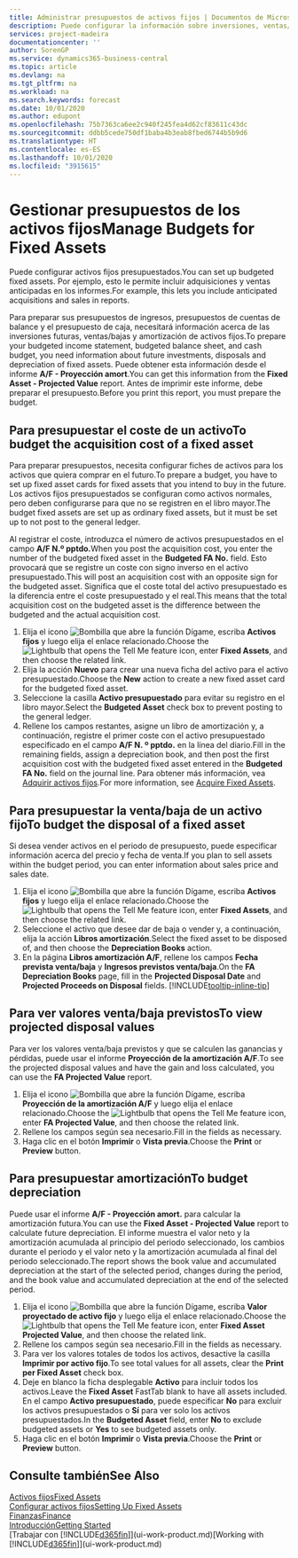 ```yaml
---
title: Administrar presupuestos de activos fijos | Documentos de Microsoft
description: Puede configurar la información sobre inversiones, ventas/bajas y amortizaciones futuras de activos fijos como ayuda para preparar presupuestos y previsiones.
services: project-madeira
documentationcenter: ''
author: SorenGP
ms.service: dynamics365-business-central
ms.topic: article
ms.devlang: na
ms.tgt_pltfrm: na
ms.workload: na
ms.search.keywords: forecast
ms.date: 10/01/2020
ms.author: edupont
ms.openlocfilehash: 75b7363ca6ee2c940f245fea4d62cf83611c43dc
ms.sourcegitcommit: ddbb5cede750df1baba4b3eab8fbed6744b5b9d6
ms.translationtype: HT
ms.contentlocale: es-ES
ms.lasthandoff: 10/01/2020
ms.locfileid: "3915615"
---
```

# <a name="manage-budgets-for-fixed-assets"></a><span data-ttu-id="d00d8-103">Gestionar presupuestos de los activos fijos</span><span class="sxs-lookup"><span data-stu-id="d00d8-103">Manage Budgets for Fixed Assets</span></span>
<span data-ttu-id="d00d8-104">Puede configurar activos fijos presupuestados.</span><span class="sxs-lookup"><span data-stu-id="d00d8-104">You can set up budgeted fixed assets.</span></span> <span data-ttu-id="d00d8-105">Por ejemplo, esto le permite incluir adquisiciones y ventas anticipadas en los informes.</span><span class="sxs-lookup"><span data-stu-id="d00d8-105">For example, this lets you include anticipated acquisitions and sales in reports.</span></span>  

<span data-ttu-id="d00d8-106">Para preparar sus presupuestos de ingresos, presupuestos de cuentas de balance y el presupuesto de caja, necesitará información acerca de las inversiones futuras, ventas/bajas y amortización de activos fijos.</span><span class="sxs-lookup"><span data-stu-id="d00d8-106">To prepare your budgeted income statement, budgeted balance sheet, and cash budget, you need information about future investments, disposals and depreciation of fixed assets.</span></span> <span data-ttu-id="d00d8-107">Puede obtener esta información desde el informe **A/F - Proyección amort**.</span><span class="sxs-lookup"><span data-stu-id="d00d8-107">You can get this information from the **Fixed Asset - Projected Value** report.</span></span> <span data-ttu-id="d00d8-108">Antes de imprimir este informe, debe preparar el presupuesto.</span><span class="sxs-lookup"><span data-stu-id="d00d8-108">Before you print this report, you must prepare the budget.</span></span>  

## <a name="to-budget-the-acquisition-cost-of-a-fixed-asset"></a><span data-ttu-id="d00d8-109">Para presupuestar el coste de un activo</span><span class="sxs-lookup"><span data-stu-id="d00d8-109">To budget the acquisition cost of a fixed asset</span></span>
<span data-ttu-id="d00d8-110">Para preparar presupuestos, necesita configurar fiches de activos para los activos que quiera comprar en el futuro.</span><span class="sxs-lookup"><span data-stu-id="d00d8-110">To prepare a budget, you have to set up fixed asset cards for fixed assets that you intend to buy in the future.</span></span> <span data-ttu-id="d00d8-111">Los activos fijos presupuestados se configuran como activos normales, pero deben configurarse para que no se registren en el libro mayor.</span><span class="sxs-lookup"><span data-stu-id="d00d8-111">The budget fixed assets are set up as ordinary fixed assets, but it must be set up to not post to the general ledger.</span></span>

<span data-ttu-id="d00d8-112">Al registrar el coste, introduzca el número de activos presupuestados en el campo **A/F N.º pptdo.**</span><span class="sxs-lookup"><span data-stu-id="d00d8-112">When you post the acquisition cost, you enter the number of the budgeted fixed asset in the **Budgeted FA No.** field.</span></span> <span data-ttu-id="d00d8-113">Esto provocará que se registre un coste con signo inverso en el activo presupuestado.</span><span class="sxs-lookup"><span data-stu-id="d00d8-113">This will post an acquisition cost with an opposite sign for the budgeted asset.</span></span> <span data-ttu-id="d00d8-114">Significa que el coste total del activo presupuestado es la diferencia entre el coste presupuestado y el real.</span><span class="sxs-lookup"><span data-stu-id="d00d8-114">This means that the total acquisition cost on the budgeted asset is the difference between the budgeted and the actual acquisition cost.</span></span>

1. <span data-ttu-id="d00d8-115">Elija el icono ![Bombilla que abre la función Dígame](media/ui-search/search_small.png "Dígame qué desea hacer"), escriba **Activos fijos** y luego elija el enlace relacionado.</span><span class="sxs-lookup"><span data-stu-id="d00d8-115">Choose the ![Lightbulb that opens the Tell Me feature](media/ui-search/search_small.png "Tell me what you want to do") icon, enter **Fixed Assets**, and then choose the related link.</span></span>
2. <span data-ttu-id="d00d8-116">Elija la acción **Nuevo** para crear una nueva ficha del activo para el activo presupuestado.</span><span class="sxs-lookup"><span data-stu-id="d00d8-116">Choose the **New** action to create a new fixed asset card for the budgeted fixed asset.</span></span>
3. <span data-ttu-id="d00d8-117">Seleccione la casilla **Activo presupuestado** para evitar su registro en el libro mayor.</span><span class="sxs-lookup"><span data-stu-id="d00d8-117">Select the **Budgeted Asset** check box to prevent posting to the general ledger.</span></span>
4. <span data-ttu-id="d00d8-118">Rellene los campos restantes, asigne un libro de amortización y, a continuación, registre el primer coste con el activo presupuestado especificado en el campo **A/F N. º pptdo.** en la línea del diario.</span><span class="sxs-lookup"><span data-stu-id="d00d8-118">Fill in the remaining fields, assign a depreciation book, and then post the first acquisition cost with the budgeted fixed asset entered in the **Budgeted FA No.** field on the journal line.</span></span> <span data-ttu-id="d00d8-119">Para obtener más información, vea [Adquirir activos fijos](fa-how-acquire.md).</span><span class="sxs-lookup"><span data-stu-id="d00d8-119">For more information, see [Acquire Fixed Assets](fa-how-acquire.md).</span></span>

## <a name="to-budget-the-disposal-of-a-fixed-asset"></a><span data-ttu-id="d00d8-120">Para presupuestar la venta/baja de un activo fijo</span><span class="sxs-lookup"><span data-stu-id="d00d8-120">To budget the disposal of a fixed asset</span></span>
<span data-ttu-id="d00d8-121">Si desea vender activos en el periodo de presupuesto, puede especificar información acerca del precio y fecha de venta.</span><span class="sxs-lookup"><span data-stu-id="d00d8-121">If you plan to sell assets within the budget period, you can enter information about sales price and sales date.</span></span>

1. <span data-ttu-id="d00d8-122">Elija el icono ![Bombilla que abre la función Dígame](media/ui-search/search_small.png "Dígame qué desea hacer"), escriba **Activos fijos** y luego elija el enlace relacionado.</span><span class="sxs-lookup"><span data-stu-id="d00d8-122">Choose the ![Lightbulb that opens the Tell Me feature](media/ui-search/search_small.png "Tell me what you want to do") icon, enter **Fixed Assets**, and then choose the related link.</span></span>
2. <span data-ttu-id="d00d8-123">Seleccione el activo que desee dar de baja o vender y, a continuación, elija la acción **Libros amortización**.</span><span class="sxs-lookup"><span data-stu-id="d00d8-123">Select the fixed asset to be disposed of, and then choose the **Depreciation Books** action.</span></span>
3. <span data-ttu-id="d00d8-124">En la página **Libros amortización A/F**, rellene los campos **Fecha prevista venta/baja** y **Ingresos previstos venta/baja**.</span><span class="sxs-lookup"><span data-stu-id="d00d8-124">On the **FA Depreciation Books** page, fill in the **Projected Disposal Date** and **Projected Proceeds on Disposal** fields.</span></span> [!INCLUDE[tooltip-inline-tip](includes/tooltip-inline-tip_md.md)]

## <a name="to-view-projected-disposal-values"></a><span data-ttu-id="d00d8-125">Para ver valores venta/baja previstos</span><span class="sxs-lookup"><span data-stu-id="d00d8-125">To view projected disposal values</span></span>
<span data-ttu-id="d00d8-126">Para ver los valores venta/baja previstos y que se calculen las ganancias y pérdidas, puede usar el informe **Proyección de la amortización A/F**.</span><span class="sxs-lookup"><span data-stu-id="d00d8-126">To see the projected disposal values and have the gain and loss calculated, you can use the **FA Projected Value** report.</span></span>

1. <span data-ttu-id="d00d8-127">Elija el icono ![Bombilla que abre la función Dígame](media/ui-search/search_small.png "Dígame qué desea hacer"), escriba **Proyección de la amortización A/F** y luego elija el enlace relacionado.</span><span class="sxs-lookup"><span data-stu-id="d00d8-127">Choose the ![Lightbulb that opens the Tell Me feature](media/ui-search/search_small.png "Tell me what you want to do") icon, enter **FA Projected Value**, and then choose the related link.</span></span>
2. <span data-ttu-id="d00d8-128">Rellene los campos según sea necesario.</span><span class="sxs-lookup"><span data-stu-id="d00d8-128">Fill in the fields as necessary.</span></span>
3. <span data-ttu-id="d00d8-129">Haga clic en el botón **Imprimir** o **Vista previa**.</span><span class="sxs-lookup"><span data-stu-id="d00d8-129">Choose the **Print** or **Preview** button.</span></span>

## <a name="to-budget-depreciation"></a><span data-ttu-id="d00d8-130">Para presupuestar amortización</span><span class="sxs-lookup"><span data-stu-id="d00d8-130">To budget depreciation</span></span>
<span data-ttu-id="d00d8-131">Puede usar el informe **A/F - Proyección amort.** para calcular la amortización futura.</span><span class="sxs-lookup"><span data-stu-id="d00d8-131">You can use the **Fixed Asset - Projected Value** report to calculate future depreciation.</span></span> <span data-ttu-id="d00d8-132">El informe muestra el valor neto y la amortización acumulada al principio del periodo seleccionado, los cambios durante el periodo y el valor neto y la amortización acumulada al final del periodo seleccionado.</span><span class="sxs-lookup"><span data-stu-id="d00d8-132">The report shows the book value and accumulated depreciation at the start of the selected period, changes during the period, and the book value and accumulated depreciation at the end of the selected period.</span></span>

1. <span data-ttu-id="d00d8-133">Elija el icono ![Bombilla que abre la función Dígame](media/ui-search/search_small.png "Dígame qué desea hacer"), escriba **Valor proyectado de activo fijo** y luego elija el enlace relacionado.</span><span class="sxs-lookup"><span data-stu-id="d00d8-133">Choose the ![Lightbulb that opens the Tell Me feature](media/ui-search/search_small.png "Tell me what you want to do") icon, enter **Fixed Asset Projected Value**, and then choose the related link.</span></span>
2. <span data-ttu-id="d00d8-134">Rellene los campos según sea necesario.</span><span class="sxs-lookup"><span data-stu-id="d00d8-134">Fill in the fields as necessary.</span></span>
3. <span data-ttu-id="d00d8-135">Para ver los valores totales de todos los activos, desactive la casilla **Imprimir por activo fijo**.</span><span class="sxs-lookup"><span data-stu-id="d00d8-135">To see total values for all assets, clear the **Print per Fixed Asset** check box.</span></span>
4. <span data-ttu-id="d00d8-136">Deje en blanco la ficha desplegable **Activo** para incluir todos los activos.</span><span class="sxs-lookup"><span data-stu-id="d00d8-136">Leave the **Fixed Asset** FastTab blank to have all assets included.</span></span> <span data-ttu-id="d00d8-137">En el campo **Activo presupuestado**, puede especificar **No** para excluir los activos presupuestados o **Sí** para ver solo los activos presupuestados.</span><span class="sxs-lookup"><span data-stu-id="d00d8-137">In the **Budgeted Asset** field, enter **No** to exclude budgeted assets or **Yes** to see budgeted assets only.</span></span>
5. <span data-ttu-id="d00d8-138">Haga clic en el botón **Imprimir** o **Vista previa**.</span><span class="sxs-lookup"><span data-stu-id="d00d8-138">Choose the **Print** or **Preview** button.</span></span>

## <a name="see-also"></a><span data-ttu-id="d00d8-139">Consulte también</span><span class="sxs-lookup"><span data-stu-id="d00d8-139">See Also</span></span>
[<span data-ttu-id="d00d8-140">Activos fijos</span><span class="sxs-lookup"><span data-stu-id="d00d8-140">Fixed Assets</span></span>](fa-manage.md)  
[<span data-ttu-id="d00d8-141">Configurar activos fijos</span><span class="sxs-lookup"><span data-stu-id="d00d8-141">Setting Up Fixed Assets</span></span>](fa-setup.md)  
[<span data-ttu-id="d00d8-142">Finanzas</span><span class="sxs-lookup"><span data-stu-id="d00d8-142">Finance</span></span>](finance.md)  
[<span data-ttu-id="d00d8-143">Introducción</span><span class="sxs-lookup"><span data-stu-id="d00d8-143">Getting Started</span></span>](product-get-started.md)  
<span data-ttu-id="d00d8-144">[Trabajar con [!INCLUDE[d365fin](includes/d365fin_md.md)]](ui-work-product.md)</span><span class="sxs-lookup"><span data-stu-id="d00d8-144">[Working with [!INCLUDE[d365fin](includes/d365fin_md.md)]](ui-work-product.md)</span></span>
